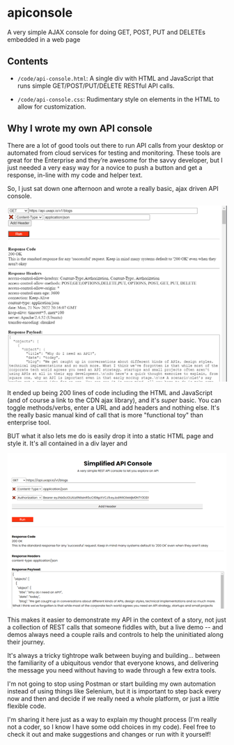 # apiconsole
A very simple AJAX console for doing GET, POST, PUT and DELETEs embedded in a web page

## Contents

* `/code/api-console.html`: A single div with HTML and JavaScript that runs simple GET/POST/PUT/DELETE RESTful API calls.

* `/code/api-console.css`: Rudimentary style on elements in the HTML to allow for customization.

## Why I wrote my own API console

There are a lot of good tools out there to run API calls from your desktop or automated from cloud services for testing and monitoring.  These tools are great for the Enterprise and they’re awesome for the savvy developer, but I just needed a very easy way for a novice to push a button and get a response, in-line with my code and helper text.

So, I just sat down one afternoon and wrote a really basic, ajax driven API console.

![API Console](images/api-console-raw.png)

It ended up being 200 lines of code including the HTML and JavaScript (and of course a link to the CDN ajax library), and it's *super* basic. You can toggle methods/verbs,  enter a URL and add headers and nothing else.  It's the really basic manual kind of call that is more "functional toy" than enterprise tool.

BUT what it also lets me do is easily drop it into a static HTML page and style it.  It's all contained in a div layer and

![API Console with CSS styling](images/api-console.png)

This makes it easier to demonstrate my API in the context of a story, not just a collection of REST calls that someone fiddles with, but a live demo -- and demos always need a couple rails and controls to help the uninitiated along their journey.

It's always a tricky tightrope walk between buying and building... between the familiarity of a ubiquitous vendor that everyone knows, and delivering the message you need without having to wade through a few extra tools.

I'm not going to stop using Postman or start building my own automation instead of using things like Selenium, but it is important to step back every now and then and decide if we really need a whole platform, or just a little flexible code.

I'm sharing it here just as a way to explain my thought process (I'm really not a coder, so I know I have some odd choices in my code).  Feel free to check it out and make suggestions and changes or run with it yourself!
